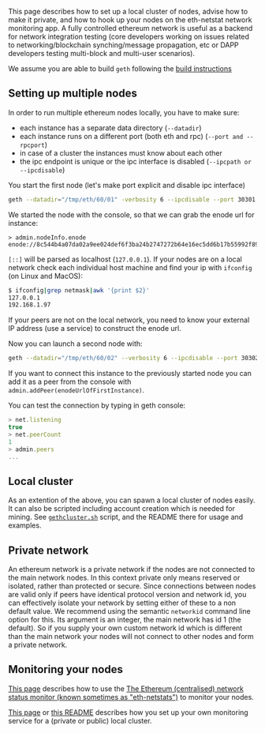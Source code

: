 This page describes how to set up a local cluster of nodes, advise how to make it private, and how to hook up your nodes on the eth-netstat network monitoring app. 
A fully controlled ethereum network is useful as a backend for network integration testing (core developers working on issues related to networking/blockchain synching/message propagation, etc or DAPP developers testing multi-block and multi-user scenarios).

We assume you are able to build `geth` following the [build instructions](https://github.com/ethereumproject/go-ethereum/wiki/Building-Ethereum)

## Setting up multiple nodes

In order to run multiple ethereum nodes locally, you have to make sure:
- each instance has a separate data directory (`--datadir`)
- each instance runs on a different port (both eth and rpc) (`--port and --rpcport`)
- in case of a cluster the instances must know about each other
- the ipc endpoint is unique or the ipc interface is disabled (`--ipcpath or --ipcdisable`)

You start the first node (let's make port explicit and disable ipc interface)
```bash
geth --datadir="/tmp/eth/60/01" -verbosity 6 --ipcdisable --port 30301 --rpcport 8101 console 2>> /tmp/eth/60/01.log
```

We started the node with the console, so that we can grab the enode url for instance:

```
> admin.nodeInfo.enode
enode://8c544b4a07da02a9ee024def6f3ba24b2747272b64e16ec5dd6b17b55992f8980b77938155169d9d33807e501729ecb42f5c0a61018898c32799ced152e9f0d7@9[::]:30301
```

`[::]` will be parsed as localhost (`127.0.0.1`). If your nodes are on a local network check each individual host machine and find your ip with `ifconfig` (on Linux and MacOS):

```bash
$ ifconfig|grep netmask|awk '{print $2}'
127.0.0.1
192.168.1.97
```

If your peers are not on the local network, you need to know your external IP address (use a service) to construct the enode url. 

Now you can launch a second node with:

```bash
geth --datadir="/tmp/eth/60/02" --verbosity 6 --ipcdisable --port 30302 --rpcport 8102 console 2>> /tmp/eth/60/02.log 
```

If you want to connect this instance to the previously started node you can add it as a peer from the console with `admin.addPeer(enodeUrlOfFirstInstance)`.

You can test the connection  by typing in geth console:

```javascript
> net.listening
true
> net.peerCount 
1
> admin.peers
...
```

## Local cluster

As an extention of the above, you can spawn a local cluster of nodes easily. It can also be scripted including account creation which is needed for mining. 
See [`gethcluster.sh`](https://github.com/ethersphere/eth-utils) script, and the README there for usage and examples.

## Private network 

An ethereum network is a private network if the nodes are not connected to the main network nodes. In this context private only means reserved or isolated, rather than protected or secure. Since connections between nodes are valid only if peers have identical protocol version and network id, you can effectively isolate your network by setting either of these to a non default value. We recommend using the semantic `networkid` command line option for this. Its argument is an integer, the main network has id 1 (the default). So if you supply your own custom network id which is different than the main network your nodes will not connect to other nodes and form a private network.

## Monitoring your nodes

[This page](https://github.com/ethereum/wiki/wiki/Network-Status) describes how to use the [The Ethereum (centralised) network status monitor (known sometimes as "eth-netstats")](http://stats.ethdev.com) to monitor your nodes.

[This page](https://github.com/ethereumproject/go-ethereum/wiki/Setting-up-monitoring-on-local-cluster) or [this README](https://github.com/ethersphere/eth-utils) 
describes how you set up your own monitoring service for a (private or public) local cluster.